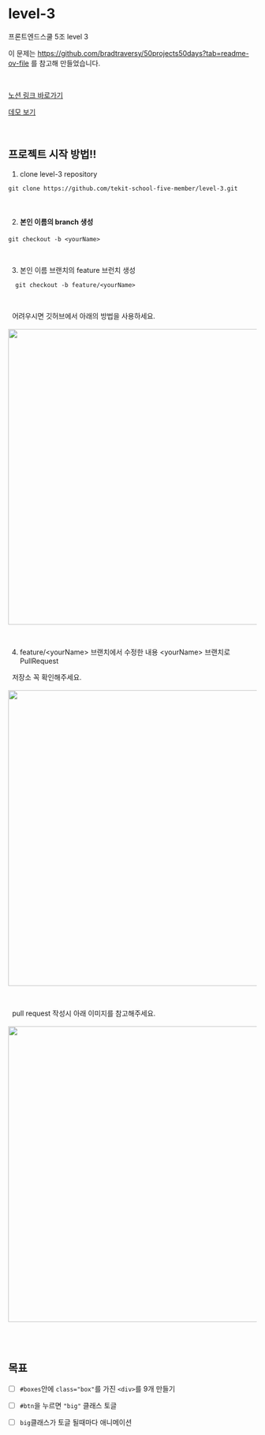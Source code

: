 # level-3

프론트엔드스쿨 5조 level 3

이 문제는 https://github.com/bradtraversy/50projects50days?tab=readme-ov-file 를 참고해 만들었습니다.

<br>

[노션 링크 바로가기](https://www.notion.so/Level-3-a66d059b378c468c9d12be7491b250ac)

[데모 보기](https://50projects50days.com/projects/3d-background-boxes/)

<br>

## 프로젝트 시작 방법!!



1. clone level-3 repository
  
```
git clone https://github.com/tekit-school-five-member/level-3.git
```
<br>

2. <h4>본인 이름의 branch 생성

```
git checkout -b <yourName>
```

<br>

3. 본인 이름 브랜치의 feature 브런치 생성
    
```
  git checkout -b feature/<yourName>
```

<br>

&nbsp;&nbsp;어려우시면 깃허브에서 아래의 방법을 사용하세요. <br>
&nbsp;&nbsp;<img width="600px" src="https://github.com/tekit-school-five-member/level-3/assets/60402888/494198c6-db3c-4429-a76c-3077929bf6fe"/>

<br>

4. feature/&lt;yourName&gt; 브랜치에서 수정한 내용 &lt;yourName&gt; 브랜치로 PullRequest
   
&nbsp;&nbsp;저장소 꼭 확인해주세요. <br>
&nbsp;&nbsp;<img width="600px" src="https://github.com/tekit-school-five-member/level-3/assets/60402888/76d54486-3a57-43d3-96e3-bd6bb3f0ed61"/>

<br>  

&nbsp;&nbsp;pull request 작성시 아래 이미지를 참고해주세요. <br>
&nbsp;&nbsp;<img width="600px" src="https://github.com/tekit-school-five-member/level-3/assets/60402888/270e9372-7b61-42db-9045-0f58ce6c3408"/>

<br>
<br>

## 목표

- [ ] <code>#boxes</code>안에 <code>class="box"</code>를 가진 <code>\<div></code>를 9개 만들기

- [ ] <code>#btn</code>을 누르면 <code>"big"</code> 클래스 토글
- [ ] <code>big</code>클래스가 토글 될때마다 애니메이션
